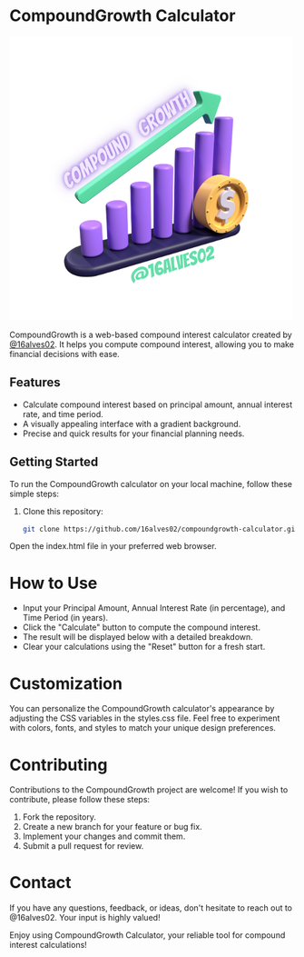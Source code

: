 # CompoundGrowth Calculator

![CompoundGrowth Logo](CompoundGrowth.png)

CompoundGrowth is a web-based compound interest calculator created by [@16alves02](https://github.com/16alves02). It helps you compute compound interest, allowing you to make financial decisions with ease.

## Features

- Calculate compound interest based on principal amount, annual interest rate, and time period.
- A visually appealing interface with a gradient background.
- Precise and quick results for your financial planning needs.

## Getting Started

To run the CompoundGrowth calculator on your local machine, follow these simple steps:

1. Clone this repository:

   ```bash
   git clone https://github.com/16alves02/compoundgrowth-calculator.git
Open the index.html file in your preferred web browser.

# How to Use
- Input your Principal Amount, Annual Interest Rate (in percentage), and Time Period (in years).
- Click the "Calculate" button to compute the compound interest.
- The result will be displayed below with a detailed breakdown.
- Clear your calculations using the "Reset" button for a fresh start.

# Customization
You can personalize the CompoundGrowth calculator's appearance by adjusting the CSS variables in the styles.css file. Feel free to experiment with colors, fonts, and styles to match your unique design preferences.

# Contributing
Contributions to the CompoundGrowth project are welcome! If you wish to contribute, please follow these steps:

1. Fork the repository.
2. Create a new branch for your feature or bug fix.
3. Implement your changes and commit them.
4. Submit a pull request for review.

# Contact
If you have any questions, feedback, or ideas, don't hesitate to reach out to @16alves02. Your input is highly valued!

Enjoy using CompoundGrowth Calculator, your reliable tool for compound interest calculations!